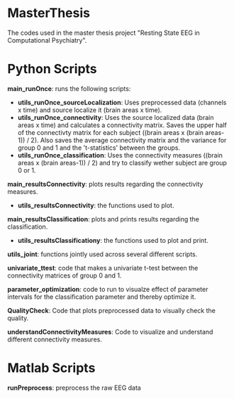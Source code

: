 # MasterThesis
The codes used in the master thesis project "Resting State EEG in Computational Psychiatry".

# Python Scripts
**main_runOnce**: runs the following scripts:  
* **utils_runOnce_sourceLocalization**: Uses preprocessed data (channels x time) and source localize it (brain areas x time).  
* **utils_runOnce_connectivity**: Uses the source localized data (brain areas x time) and calculates a connectivity matrix. Saves the upper half of the connectivty matrix for each subject ((brain areas x (brain areas-1)) / 2). Also saves the average connectivity matrix and the variance for group 0 and 1 and the 't-statistics' between the groups.  
* **utils_runOnce_classification**: Uses the connectivity measures ((brain areas x (brain areas-1)) / 2) and try to classify wether subject are group 0 or 1. 


**main_resultsConnectivity**: plots results regarding the connectivity measures.
* **utils_resultsConnectivity**: the functions used to plot.


**main_resultsClassification**: plots and prints results regarding the classification.
* **utils_resultsClassificationy**: the functions used to plot and print. 
      
**utils_joint**: functions jointly used across several different scripts.

**univariate_ttest**: code that makes a univariate t-test between the connectivity matrices of group 0 and 1.

**parameter_optimization**: code to run to visualze effect of parameter intervals for the classification parameter and thereby optimize it.

**QualityCheck**: Code that plots preprocessed data to visually check the quality.

**understandConnectivityMeasures**: Code to visualize and understand different connectivity measures.

# Matlab Scripts
**runPreprocess**: preprocess the raw EEG data



